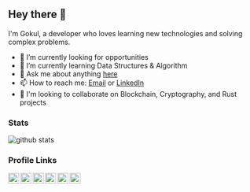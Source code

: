 ## Hey there 👋

I'm Gokul, a developer who loves learning new technologies and solving complex problems.

- 🔭 I’m currently looking for opportunities
- 🌱 I’m currently learning Data Structures & Algorithm
- 💬 Ask me about anything [here](https://github.com/igokulganesh/igokulganesh/issues)
- 📫 How to reach me: [Email](mailto:igokulganesh@gmail.com) or [LinkedIn](https://www.linkedin.com/in/igokulganesh/)
- 👯 I'm looking to collaborate on Blockchain, Cryptography, and Rust projects
<!-- 
- 🤔 I’m looking for help with ...
- ⚡ Fun fact: I'm a daydreamer 
- 😄 Pronouns: ...

#### Languages & Tools

<code><img height="40" src="https://raw.githubusercontent.com/github/explore/80688e429a7d4ef2fca1e82350fe8e3517d3494d/topics/html/html.png"></code>
<code><img height="40" src="https://raw.githubusercontent.com/github/explore/80688e429a7d4ef2fca1e82350fe8e3517d3494d/topics/css/css.png"></code>
<code><img height="40" src="https://raw.githubusercontent.com/github/explore/80688e429a7d4ef2fca1e82350fe8e3517d3494d/topics/javascript/javascript.png"></code>
<code><img height="40" src="https://raw.githubusercontent.com/github/explore/80688e429a7d4ef2fca1e82350fe8e3517d3494d/topics/typescript/typescript.png"></code>
<code><img height="40" src="https://raw.githubusercontent.com/github/explore/80688e429a7d4ef2fca1e82350fe8e3517d3494d/topics/nodejs/nodejs.png"></code>
<code><img height="40" src="https://raw.githubusercontent.com/github/explore/80688e429a7d4ef2fca1e82350fe8e3517d3494d/topics/react/react.png"></code>
<code><img height="40" src="https://raw.githubusercontent.com/github/explore/5c058a388828bb5fde0bcafd4bc867b5bb3f26f3/topics/graphql/graphql.png"></code>
<code><img height="40" src="https://raw.githubusercontent.com/github/explore/80688e429a7d4ef2fca1e82350fe8e3517d3494d/topics/electron/electron.png"></code>


![Wakatime Week Stats](https://github-readme-stats.vercel.app/api/wakatime?username=igokulganesh&layout=compact&theme=react)


![Top Langs](https://github-readme-stats.vercel.app/api/top-langs/?username=igokulganesh&layout=compact&theme=react)

-->

### Stats

![github stats](https://github-readme-stats.vercel.app/api?username=igokulganesh&show_icons=true&theme=react)

### Profile Links


<a href="https://twitter.com/IGokulGanesh">
  <img align="left" alt="Gokul's Twitter" width="22px" src="https://cdn-icons-png.flaticon.com/512/124/124021.png" />
</a>
<a href="https://www.linkedin.com/in/igokulganesh/">
  <img align="left" alt="Gokul's Linkdein" width="22px" src="https://cdn-icons-png.flaticon.com/512/174/174857.png" />
</a>
<a href="https://www.instagram.com/igokulganesh/">
  <img align="left" alt="Gokul's Instagram" width="22px" src="https://cdn-icons-png.flaticon.com/512/1384/1384063.png" />
</a>
<a href="https://www.youtube.com/channel/UCBm7Eg2p8O8pImOrv8Udu3A/featured">
  <img align="left" alt="Gokul's Youtube" width="22px" src="https://cdn-icons-png.flaticon.com/512/1384/1384060.png" />
</a>
<a href="https://leetcode.com/igokulganesh/">
  <img align="left" alt="Gokul's Leetcode" width="22px" src="https://cdn.iconscout.com/icon/free/png-256/leetcode-3521542-2944960.png" />
</a>
<a href="https://leetcode.com/igokulganesh/">
  <img align="left" alt="Gokul's Facebook" width="22px" src="https://cdn-icons-png.flaticon.com/512/124/124010.png" />
</a>

<br/><br/>


<!--
**igokulganesh/igokulganesh** is a ✨ _special_ ✨ repository because its `README.md` (this file) appears on your GitHub profile.
-->
